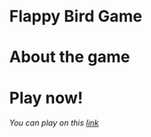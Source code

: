 # Flappy Bird Game

# About the game

# Play now!
###### You can play on this [link](https://filipe98freitas.github.io/Flappy-Bird-Game/)
